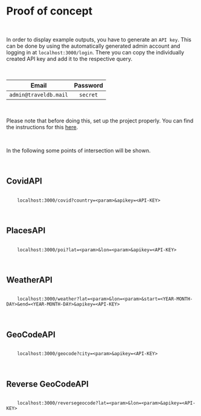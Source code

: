 # Proof of concept

<br>

In order to display example outputs, you have to generate an `API key`. This can be done by using the automatically generated admin account and logging in at `localhost:3000/login`. There you can copy the individually created API key and add it to the respective query.

<br>

| **Email**             | **Password** |
|:---------------------:|:------------:|
| `admin@traveldb.mail` | `secret`     |


<br>

Please note that before doing this, set up the project properly. You can find the instructions for this [here](setup.md).

<br>

In the following some points of intersection will be shown.

<br>

## CovidAPI

```console

    localhost:3000/covid?country=<param>&apikey=<API-KEY>

```

<br>

## PlacesAPI

```console

    localhost:3000/poi?lat=<param>&lon=<param>&apikey=<API-KEY>

```

<br>

## WeatherAPI

```console

    localhost:3000/weather?lat=<param>&lon=<param>&start=<YEAR-MONTH-DAY>&end=<YEAR-MONTH-DAY>&apikey=<API-KEY>

```

<br>

## GeoCodeAPI

```console

    localhost:3000/geocode?city=<param>&apikey=<API-KEY>

```

<br>

## Reverse GeoCodeAPI

```console

    localhost:3000/reversegeocode?lat=<param>&lon=<param>&apikey=<API-KEY>

```